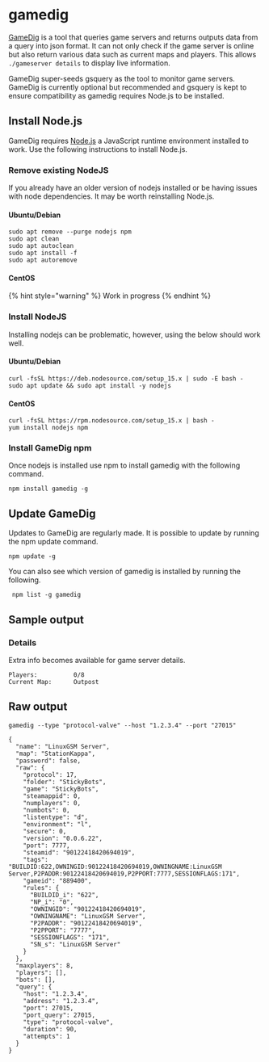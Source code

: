 # gamedig

[GameDig](https://github.com/sonicsnes/node-gamedig) is a tool that queries game servers and returns outputs data from a query into json format. It can not only check if the game server is online but also return various data such as current maps and players. This allows `./gameserver details` to display live information.

GameDig super-seeds gsquery as the tool to monitor game servers. GameDig is currently optional but recommended and gsquery is kept to ensure compatibility as gamedig requires Node.js to be installed.

## Install Node.js

GameDig requires [Node.js](https://nodejs.org) a JavaScript runtime environment installed to work. Use the following instructions to install Node.js.

### Remove existing NodeJS

If you already have an older version of nodejs installed or be having issues with node dependencies. It may be worth reinstalling Node.js.

#### Ubuntu/Debian

```text
sudo apt remove --purge nodejs npm
sudo apt clean
sudo apt autoclean
sudo apt install -f
sudo apt autoremove
```

#### CentOS

{% hint style="warning" %}
Work in progress
{% endhint %}

### Install NodeJS

Installing nodejs can be problematic, however, using the below should work well.

#### Ubuntu/Debian

```text
curl -fsSL https://deb.nodesource.com/setup_15.x | sudo -E bash -
sudo apt update && sudo apt install -y nodejs
```

#### CentOS

```text
curl -fsSL https://rpm.nodesource.com/setup_15.x | bash -
yum install nodejs npm
```

### Install GameDig npm

Once nodejs is installed use npm to install gamedig with the following command.

```text
npm install gamedig -g
```

## Update GameDig

Updates to GameDig are regularly made. It is possible to update by running the npm update command.

```text
npm update -g
```

You can also see which version of gamedig is installed by running the following.

```text
 npm list -g gamedig
```

## Sample output

### Details

Extra info becomes available for game server details.

```text
Players:          0/8
Current Map:      Outpost
```

## Raw output

```text
gamedig --type "protocol-valve" --host "1.2.3.4" --port "27015"
```

```text
{
  "name": "LinuxGSM Server",
  "map": "StationKappa",
  "password": false,
  "raw": {
    "protocol": 17,
    "folder": "StickyBots",
    "game": "StickyBots",
    "steamappid": 0,
    "numplayers": 0,
    "numbots": 0,
    "listentype": "d",
    "environment": "l",
    "secure": 0,
    "version": "0.0.6.22",
    "port": 7777,
    "steamid": "90122418420694019",
    "tags": "BUILDID:622,OWNINGID:90122418420694019,OWNINGNAME:LinuxGSM Server,P2PADDR:90122418420694019,P2PPORT:7777,SESSIONFLAGS:171",
    "gameid": "889400",
    "rules": {
      "BUILDID_i": "622",
      "NP_i": "0",
      "OWNINGID": "90122418420694019",
      "OWNINGNAME": "LinuxGSM Server",
      "P2PADDR": "90122418420694019",
      "P2PPORT": "7777",
      "SESSIONFLAGS": "171",
      "SN_s": "LinuxGSM Server"
    }
  },
  "maxplayers": 8,
  "players": [],
  "bots": [],
  "query": {
    "host": "1.2.3.4",
    "address": "1.2.3.4",
    "port": 27015,
    "port_query": 27015,
    "type": "protocol-valve",
    "duration": 90,
    "attempts": 1
  }
}
```

